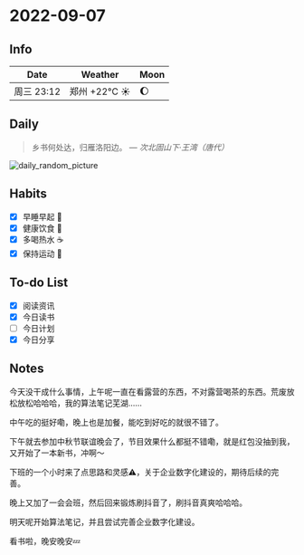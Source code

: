 # 2022-09-07

## Info

| Date           | Weather      | Moon |
| -------------- | ------------ | ---- |
| 周三 23:12 | 郑州 +22°C ☀️   | 🌔 |

## Daily

> 乡书何处达，归雁洛阳边。
> — *次北固山下·王湾（唐代）*

![daily_random_picture](https://images.unsplash.com/photo-1471623320832-752e8bbf8413?crop=entropy&cs=tinysrgb&fit=crop&fm=jpg&h=1080&ixid=MnwxfDB8MXxyYW5kb218MHx8bW91bnRhaW4sd2F0ZXIsbGFuZHNjYXBlLGdhbGF4eSxjaXR5fHx8fHx8MTY2MjU2MzUyNQ&ixlib=rb-1.2.1&q=80&utm_campaign=api-credit&utm_medium=referral&utm_source=unsplash_source&w=1920)

## Habits

- [x] 早睡早起 🌃
- [x] 健康饮食 🥗
- [x] 多喝热水 ☕️
- [x] 保持运动 💪

## To-do List

- [x] 阅读资讯 
- [x] 今日读书
- [ ] 今日计划
- [x] 今日分享

## Notes

今天没干成什么事情，上午呢一直在看露营的东西，不对露营喝茶的东西。荒废放松放松哈哈哈，我的算法笔记芜湖……

中午吃的挺好嘞，晚上也是加餐，能吃到好吃的就很不错了。

下午就去参加中秋节联谊晚会了，节目效果什么都挺不错嘞，就是红包没抽到我，又开始了一本新书，冲啊～

下班的一个小时来了点思路和灵感⚠️，关于企业数字化建设的，期待后续的完善。

晚上又加了一会会班，然后回来锻炼刷抖音了，刷抖音真爽哈哈哈。

明天呢开始算法笔记，并且尝试完善企业数字化建设。

看书啦，晚安晚安💤
